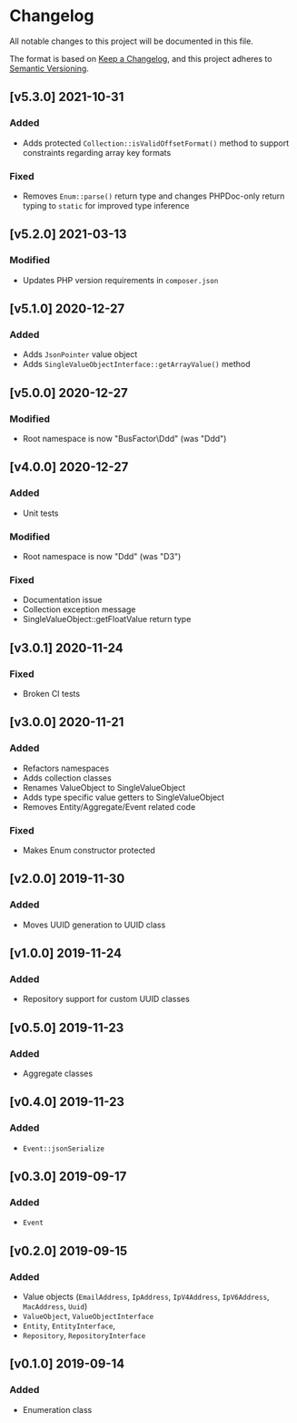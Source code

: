 # Changelog
All notable changes to this project will be documented in this file.

The format is based on [Keep a Changelog](https://keepachangelog.com/en/1.0.0/),
and this project adheres to [Semantic Versioning](https://semver.org/spec/v2.0.0.html).

## [v5.3.0] 2021-10-31
### Added
- Adds protected ```Collection::isValidOffsetFormat()``` method to support constraints regarding array key formats
### Fixed
- Removes ```Enum::parse()``` return type and changes PHPDoc-only return typing to ```static``` for improved type inference

## [v5.2.0] 2021-03-13
### Modified
- Updates PHP version requirements in ```composer.json```

## [v5.1.0] 2020-12-27
### Added
- Adds ```JsonPointer``` value object
- Adds ```SingleValueObjectInterface::getArrayValue()``` method

## [v5.0.0] 2020-12-27
### Modified
- Root namespace is now "BusFactor\Ddd" (was "Ddd")

## [v4.0.0] 2020-12-27
### Added
- Unit tests
### Modified
- Root namespace is now "Ddd" (was "D3")
### Fixed
- Documentation issue
- Collection exception message
- SingleValueObject::getFloatValue return type

## [v3.0.1] 2020-11-24
### Fixed
- Broken CI tests

## [v3.0.0] 2020-11-21
### Added
- Refactors namespaces
- Adds collection classes
- Renames ValueObject to SingleValueObject
- Adds type specific value getters to SingleValueObject
- Removes Entity/Aggregate/Event related code
### Fixed
- Makes Enum constructor protected

## [v2.0.0] 2019-11-30
### Added
- Moves UUID generation to UUID class

## [v1.0.0] 2019-11-24
### Added
- Repository support for custom UUID classes

## [v0.5.0] 2019-11-23
### Added
- Aggregate classes

## [v0.4.0] 2019-11-23
### Added
- ```Event::jsonSerialize```

## [v0.3.0] 2019-09-17
### Added
- ```Event```

## [v0.2.0] 2019-09-15
### Added
- Value objects (```EmailAddress```, ```IpAddress```, ```IpV4Address```, ```IpV6Address```, ```MacAddress```, ```Uuid```)
- ```ValueObject```, ```ValueObjectInterface```
- ```Entity```, ```EntityInterface```, 
- ```Repository```, ```RepositoryInterface```

## [v0.1.0] 2019-09-14
### Added
- Enumeration class
